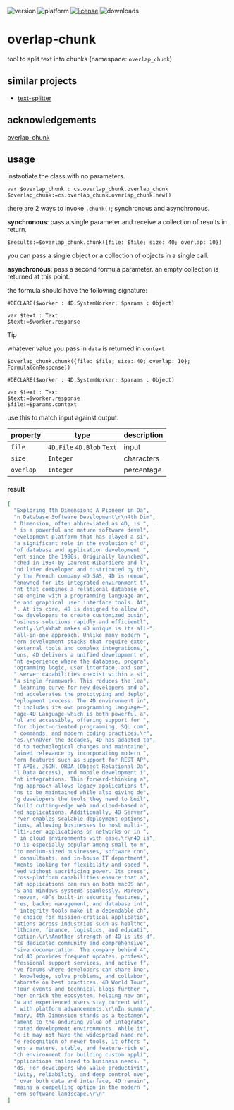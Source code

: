 ![version](https://img.shields.io/badge/version-20%2B-E23089)
![platform](https://img.shields.io/static/v1?label=platform&message=mac-intel%20|%20mac-arm%20|%20win-64&color=blue)
[![license](https://img.shields.io/github/license/miyako/overlap-chunk)](LICENSE)
![downloads](https://img.shields.io/github/downloads/miyako/overlap-chunk/total)

# overlap-chunk
tool to split text into chunks (namespace: `overlap_chunk`)

## similar projects

* [text-splitter](https://github.com/miyako/text-splitter)

## acknowledgements

[overlap-chunk](https://github.com/katsuhirohonda/overlap-chunk)

## usage

instantiate the class with no parameters.

```4d
var $overlap_chunk : cs.overlap_chunk.overlap_chunk
$overlap_chunk:=cs.overlap_chunk.overlap_chunk.new()
```

there are 2 ways to invoke `.chunk()`; synchronous and asynchronous.

**synchronous**: pass a single parameter and receive a collection of results in return.

```4d
$results:=$overlap_chunk.chunk({file: $file; size: 40; overlap: 10})
```

you can pass a single object or a collection of objects in a single call.

**asynchronous**: pass a second formula parameter. an empty collection is returned at this point.

the formula should have the following signature:

```4d
#DECLARE($worker : 4D.SystemWorker; $params : Object)

var $text : Text
$text:=$worker.response
```

> [!TIP]
> whatever value you pass in `data` is returned in `context`

```4d
$overlap_chunk.chunk({file: $file; size: 40; overlap: 10}; Formula(onResponse))
```
```4d
#DECLARE($worker : 4D.SystemWorker; $params : Object)

var $text : Text
$text:=$worker.response
$file:=$params.context
```

use this to match input against output.

|property|type|description|
|-|-|-|
|`file`|`4D.File` `4D.Blob` `Text`|input|
|`size`|`Integer`|characters|
|`overlap`|`Integer`|percentage|

#### result

```json
[
  "Exploring 4th Dimension: A Pioneer in Da",
  "n Database Software Development\r\n4th Dim",
  " Dimension, often abbreviated as 4D, is ",
  " is a powerful and mature software devel",
  "evelopment platform that has played a si",
  "a significant role in the evolution of d",
  "of database and application development ",
  "ent since the 1980s. Originally launched",
  "ched in 1984 by Laurent Ribardière and l",
  "nd later developed and distributed by th",
  "y the French company 4D SAS, 4D is renow",
  "enowned for its integrated environment t",
  "nt that combines a relational database e",
  "se engine with a programming language an",
  "e and graphical user interface tools. At",
  ". At its core, 4D is designed to allow d",
  "ow developers to create customized busin",
  "usiness solutions rapidly and efficientl",
  "ently.\r\nWhat makes 4D unique is its all-",
  "all-in-one approach. Unlike many modern ",
  "ern development stacks that require exte",
  "external tools and complex integrations,",
  "ons, 4D delivers a unified development e",
  "nt experience where the database, progra",
  "ogramming logic, user interface, and ser",
  " server capabilities coexist within a si",
  "a single framework. This reduces the lea",
  " learning curve for new developers and a",
  "nd accelerates the prototyping and deplo",
  "eployment process. The 4D environment in",
  "t includes its own programming language—",
  "age—4D Language—which is both powerful a",
  "ul and accessible, offering support for ",
  "for object-oriented programming, SQL com",
  " commands, and modern coding practices.\r",
  "es.\r\nOver the decades, 4D has adapted to",
  "d to technological changes and maintaine",
  "ained relevance by incorporating modern ",
  "ern features such as support for REST AP",
  "T APIs, JSON, ORDA (Object Relational Da",
  "l Data Access), and mobile development i",
  "nt integrations. This forward-thinking a",
  "ng approach allows legacy applications t",
  "ns to be maintained while also giving de",
  "g developers the tools they need to buil",
  "build cutting-edge web and cloud-based a",
  "ed applications. Additionally, 4D Server",
  "rver enables scalable deployment options",
  "ions, allowing businesses to host multi-",
  "lti-user applications on networks or in ",
  " in cloud environments with ease.\r\n4D is",
  "D is especially popular among small to m",
  "to medium-sized businesses, software con",
  " consultants, and in-house IT department",
  "ments looking for flexibility and speed ",
  "eed without sacrificing power. Its cross",
  "ross-platform capabilities ensure that a",
  "at applications can run on both macOS an",
  "S and Windows systems seamlessly. Moreov",
  "reover, 4D’s built-in security features,",
  "res, backup management, and database int",
  " integrity tools make it a dependable ch",
  "e choice for mission-critical applicatio",
  "ations across industries such as healthc",
  "lthcare, finance, logistics, and educati",
  "cation.\r\nAnother strength of 4D is its d",
  "ts dedicated community and comprehensive",
  "sive documentation. The company behind 4",
  "nd 4D provides frequent updates, profess",
  "fessional support services, and active f",
  "ve forums where developers can share kno",
  " knowledge, solve problems, and collabor",
  "aborate on best practices. 4D World Tour",
  "Tour events and technical blogs further ",
  "her enrich the ecosystem, helping new an",
  "w and experienced users stay current wit",
  " with platform advancements.\r\nIn summary",
  "mary, 4th Dimension stands as a testamen",
  "ament to the enduring value of integrate",
  "rated development environments. While it",
  "e it may not have the widespread name re",
  "e recognition of newer tools, it offers ",
  "ers a mature, stable, and feature-rich e",
  "ch environment for building custom appli",
  "pplications tailored to business needs. ",
  "ds. For developers who value productivit",
  "ivity, reliability, and deep control ove",
  " over both data and interface, 4D remain",
  "mains a compelling option in the modern ",
  "ern software landscape.\r\n"
]
```
